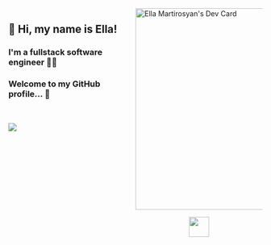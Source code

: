 <div style="display: grid; grid-template-columns: 50% 50%;">
  <div width="50">
    <h2>👋 Hi, my name is Ella!</h2>
    <h3>I'm a fullstack software engineer 👨‍💻</h2>
    <h3>Welcome to my GitHub profile... 👀</h2>
    </br>
    <p>  
      <a href="https://github.com/EllaMartirosyan/github-readme-stats"> 
        <img src="https://github-readme-stats.vercel.app/api?username=EllaMartirosyan&&show_icons=true&theme=radical"/>
      </a>
    </p>
  </div>
  <div width="50">
    <a href="https://app.daily.dev/ella250"><img src="https://api.daily.dev/devcards/d4b6351eb3b4450d8103959d57fd4f4e.png?r=pjg" width="400" alt="Ella Martirosyan's Dev Card"/></a>
    <p align="center"><img height="40" src="https://raw.githubusercontent.com/innng/innng/master/assets/kyubey.gif"/></p>
  </div>
</div>
